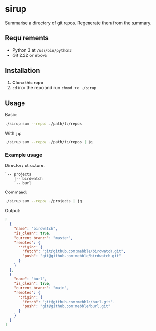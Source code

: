 # sirup

Summarise a directory of git repos. Regenerate them from the summary.

## Requirements

- Python 3 at `/usr/bin/python3`
- Git 2.22 or above

## Installation

1. Clone this repo
2. `cd` into the repo and run `chmod +x ./sirup`

## Usage

Basic:

```bash
./sirup sum --repos ./path/to/repos
```

With `jq`:

```bash
./sirup sum --repos ./path/to/repos | jq
```

### Example usage

Directory structure:

```
`-- projects
    |-- birdwatch
    `-- burl
```

Command:

```bash
./sirup sum --repos ./projects | jq
```

Output:

```json
[
  {
    "name": "birdwatch",
    "is_clean": true,
    "current_branch": "master",
    "remotes": {
      "origin": {
        "fetch": "git@github.com:mebble/birdwatch.git",
        "push": "git@github.com:mebble/birdwatch.git"
      }
    }
  },
  {
    "name": "burl",
    "is_clean": true,
    "current_branch": "main",
    "remotes": {
      "origin": {
        "fetch": "git@github.com:mebble/burl.git",
        "push": "git@github.com:mebble/burl.git"
      }
    }
  }
]
```
